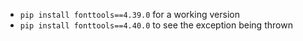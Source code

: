 - `pip install fonttools==4.39.0` for a working version
- `pip install fonttools==4.40.0` to see the exception being thrown